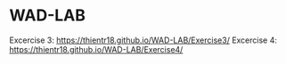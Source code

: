 # WAD-LAB

Excercise 3: https://thientr18.github.io/WAD-LAB/Exercise3/
Excercise 4: https://thientr18.github.io/WAD-LAB/Exercise4/
